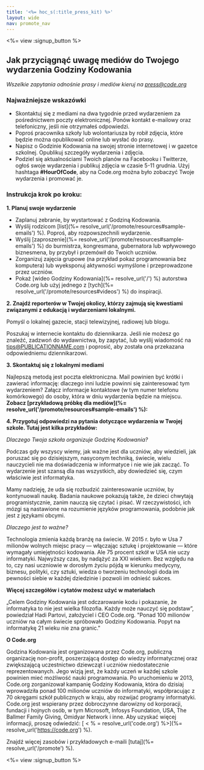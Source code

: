 ```yaml
---
title: '<%= hoc_s(:title_press_kit) %>'
layout: wide
nav: promote_nav
---
```

<%= view :signup_button %>

## Jak przyciągnąć uwagę mediów do Twojego wydarzenia Godziny Kodowania

*Wszelkie zapytania odnośnie prasy i mediów kieruj na <press@code.org>*

### Najważniejsze wskazówki

- Skontaktuj się z mediami na dwa tygodnie przed wydarzeniem za pośrednictwem poczty elektronicznej. Ponów kontakt e-mailowy oraz telefoniczny, jeśli nie otrzymałeś odpowiedzi.
- Poproś pracownika szkoły lub wolontariusza by robił zdjęcia, które będzie można opublikować online lub wysłać do prasy.
- Napisz o Godzinie Kodowania na swojej stronie internetowej i w gazetce szkolnej. Opublikuj szczegóły wydarzenia i zdjęcia.
- Podziel się aktualnościami Twoich planów na Facebooku i Twitterze, ogłoś swoje wydarzenia i publikuj zdjęcia w czasie 5-11 grudnia. Użyj hashtaga **#HourOfCode**, aby na Code.org można było zobaczyć Twoje wydarzenia i promować je.

### Instrukcja krok po kroku:

**1. Planuj swoje wydarzenie**

- Zaplanuj zebranie, by wystartować z Godziną Kodowania.
- Wyślij rodzicom [list](%= resolve_url('/promote/resources#sample-emails') %). Poproś, aby rozpowszechnili wydarzenie.
- Wyślij [zaproszenie](%= resolve_url('/promote/resources#sample-emails') %) do burmistrza, kongresmana, gubernatora lub wpływowego biznesmena, by przybył i przemówił do Twoich uczniów.
- Zorganizuj zajęcia grupowe (na przykład pokaz programowania bez komputera) lub wyeksponuj aktywności wymyślone i przeprowadzone przez uczniów.
- Pokaż [wideo Godziny Kodowania](%= resolve_url('/') %) autorstwa Code.org lub użyj jednego z [tych](%= resolve_url('/promote/resources#videos') %) do inspiracji.

**2. Znajdź reporterów w Twojej okolicy, którzy zajmują się kwestiami związanymi z edukacją i wydarzeniami lokalnymi.**

Pomyśl o lokalnej gazecie, stacji telewizyjnej, radiowej lub blogu.

Poszukaj w internecie kontaktu do dziennikarza. Jeśli nie możesz go znaleźć, zadzwoń do wydawnictwa, by zapytać, lub wyślij wiadomość na tips@PUBLICATIONNAME.com i poprosić, aby została ona przekazana odpowiedniemu dziennikarzowi.

**3. Skontaktuj się z lokalnymi mediami**

Najlepszą metodą jest poczta elektroniczna. Mail powinien być krótki i zawierać informację: dlaczego inni ludzie powinni się zainteresować tym wydarzeniem? Załącz informacje kontaktowe (w tym numer telefonu komórkowego) do osoby, która w dniu wydarzenia będzie na miejscu. **Zobacz [przykładową próbkę dla mediów](%= resolve_url('/promote/resources#sample-emails') %):**

**4. Przygotuj odpowiedzi na pytania dotyczące wydarzenia w Twojej szkole. Tutaj jest kilka przykładów:**

*Dlaczego Twoja szkoła organizuje Godzinę Kodowania?*

Podczas gdy wszyscy wiemy, jak ważne jest dla uczniów, aby wiedzieli, jak poruszać się po dzisiejszym, nasyconym techniką, świecie, wielu nauczycieli nie ma doświadczenia w informatyce i nie wie jak zacząć. To wydarzenie jest szansą dla nas wszystkich, aby dowiedzieć się, czym właściwie jest informatyka.

Mamy nadzieję, że uda się rozbudzić zainteresowanie uczniów, by kontynuowali naukę. Badania naukowe pokazują także, że dzieci chwytają programistycznie, zanim nauczą się czytać i pisać. W rzeczywistości, ich mózgi są nastawione na rozumienie języków programowania, podobnie jak jest z językami obcymi.

*Dlaczego jest to ważne?*

Technologia zmienia każdą branżę na świecie. W 2015 r. było w Usa 7 milionów wolnych miejsc pracy — włączając sztukę i projektowanie — które wymagały umiejętności kodowania. Ale 75 procent szkół w USA nie uczy informatyki. Najwyższy czas, by nadążyć za XXI wiekiem. Bez względu na to, czy nasi uczniowie w dorosłym życiu pójdą w kierunku medycyny, biznesu, polityki, czy sztuki, wiedza o tworzeniu technologii doda im pewności siebie w każdej dziedzinie i pozwoli im odnieść sukces.

**Więcej szczegółów i cytatów możesz użyć w materiałach**

„Celem Godziny Kodowania jest odczarowanie kodu i pokazanie, że informatyka to nie jest wielka filozofia. Każdy może nauczyć się podstaw”, powiedział Hadi Partovi, założyciel i CEO Code.org. "Ponad 100 milionów uczniów na całym świecie spróbowało Godziny Kodowania. Popyt na informatykę 21 wieku nie zna granic."

**O Code.org**

Godzina Kodowania jest organizowana przez Code.org, publiczną organizację non-profit, poszerzającą dostęp do wiedzy informatycznej oraz zwiększającą uczestnictwo dziewcząt i uczniów niedostatecznie reprezentowanych. Jego wizją jest, że każdy uczeń w każdej szkole powinien mieć możliwość nauki programowania. Po uruchomieniu w 2013, Code.org zorganizował kampanię Godziny Kodowania, która do dzisiaj wprowadziła ponad 100 milionów uczniów do informatyki, współpracując z 70 okręgami szkół publicznych w kraju, aby rozwijać programy informatyki. Code.org jest wspierany przez dobroczynne darowizny od korporacji, fundacji i hojnych osób, w tym Microsoft, Infosys Foundation, USA, The Ballmer Family Giving, Omidyar Network i inne. Aby uzyskać więcej informacji, proszę odwiedzić: [ < % = resolve_url('code.org') %>](%= resolve_url('https://code.org') %).

  
Znajdź więcej zasobów i przykładowych e-maili [tutaj](%= resolve_url('/promote') %).

<%= view :signup_button %>